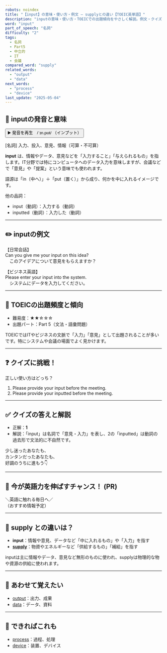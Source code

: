 ```yaml
---
robots: noindex
title: "【input】の意味・使い方・例文 ― supplyとの違い【TOEIC英単語】"
description: "inputの意味・使い方・TOEICでの出題傾向をやさしく解説。例文・クイズ付きでsupplyとの違いもわかりやすく学べます。"
word: "input"
part_of_speech: "名詞"
difficulty: "2"
tags:
  - 名詞
  - Part5
  - 中立的
  - IT
  - 会議
compared_word: "supply"
related_words:
  - "output"
  - "data"
next_words:
  - "process"
  - "device"
last_update: "2025-05-04"
---
```


## 🔰 inputの発音と意味

<button class="play-audio" onclick="playTTS('input')">
  <span class="play-audio-main">
    ▶️ 発音を再生　/ˈɪn.pʊt/
  </span>
  <span class="play-audio-sub">
    （インプット）
  </span>
</button>

[名詞] 入力、投入、意見、情報（可算・不可算）

**input** は、情報やデータ、意見などを「入力すること」「与えられるもの」を指します。IT分野では特にコンピュータへのデータ入力を意味しますが、会議などで「意見」や「提案」という意味でも使われます。

語源は「in（中へ）」＋「put（置く）」から成り、何かを中に入れるイメージです。

他の品詞：  
- input（動詞）：入力する（動詞）
- inputted（動詞）：入力した（動詞）

---

## ✏️ inputの例文

【日常会話】  
Can you give me your input on this idea?  
　このアイデアについて意見をもらえますか？

【ビジネス英語】  
Please enter your input into the system.  
　システムにデータを入力してください。

---

## 🎯 TOEICの出題頻度と傾向

- 難易度：★★☆☆☆
- 出題パート：Part 5（文法・語彙問題）

TOEICではITやビジネスの文脈で「入力」「意見」として出題されることが多いです。特にシステムや会議の場面でよく見かけます。

---

## ❓ クイズに挑戦！

正しい使い方はどっち？

1. Please provide your input before the meeting.  
2. Please provide your inputted before the meeting.

---

## ✅ クイズの答えと解説

- 正解：**1**
- 解説：「input」は名詞で「意見・入力」を表し、2の「inputted」は動詞の過去形で文法的に不自然です。

少し迷ったあなたも、  
カンタンだったあなたも、  
好調のうちに進もう👇️

---

## 🚀 今が英語力を伸ばすチャンス！ (PR)

<div class="info-center">
＼英語に触れる毎日へ／<br>  
（おすすめ情報予定）
</div>

---

## 🤔  supply との違いは？

- **input**：情報や意見、データなど「中に入れるもの」や「入力」を指す
- **[supply](/word/supply/)**：物資やエネルギーなど「供給するもの」「補給」を指す

inputは主に情報やデータ、意見など無形のものに使われ、supplyは物理的な物や資源の供給に使われます。

---

## 🧩 あわせて覚えたい

- [output](/word/output/)：出力、成果
- [data](/word/data/)：データ、資料

---

## 📖 できればこれも

- [process](/word/process/)：過程、処理
- [device](/word/device/)：装置、デバイス

<!-- cvid: aid30_bid34 -->
